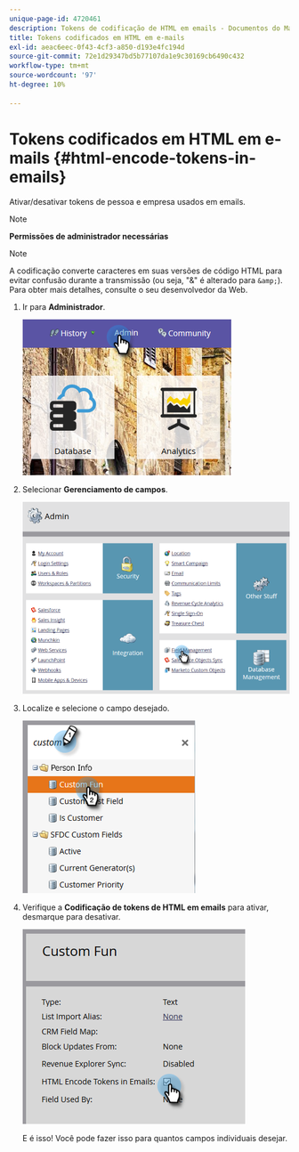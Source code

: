 ```yaml
---
unique-page-id: 4720461
description: Tokens de codificação de HTML em emails - Documentos do Marketo - Documentação do produto
title: Tokens codificados em HTML em e-mails
exl-id: aeac6eec-0f43-4cf3-a850-d193e4fc194d
source-git-commit: 72e1d29347bd5b77107da1e9c30169cb6490c432
workflow-type: tm+mt
source-wordcount: '97'
ht-degree: 10%

---
```


# Tokens codificados em HTML em e-mails {#html-encode-tokens-in-emails}

Ativar/desativar tokens de pessoa e empresa usados em emails.

>[!NOTE]
>
>**Permissões de administrador necessárias**

>[!NOTE]
>
>A codificação converte caracteres em suas versões de código HTML para evitar confusão durante a transmissão (ou seja, &quot;&amp;&quot; é alterado para `&amp;`). Para obter mais detalhes, consulte o seu desenvolvedor da Web.

1. Ir para **Administrador**.

   ![](assets/admin.png)

1. Selecionar **Gerenciamento de campos**.

   ![](assets/two-2.png)

1. Localize e selecione o campo desejado.

   ![](assets/five.png)

1. Verifique a **Codificação de tokens de HTML em emails** para ativar, desmarque para desativar.

   ![](assets/six.png)

   E é isso! Você pode fazer isso para quantos campos individuais desejar.
